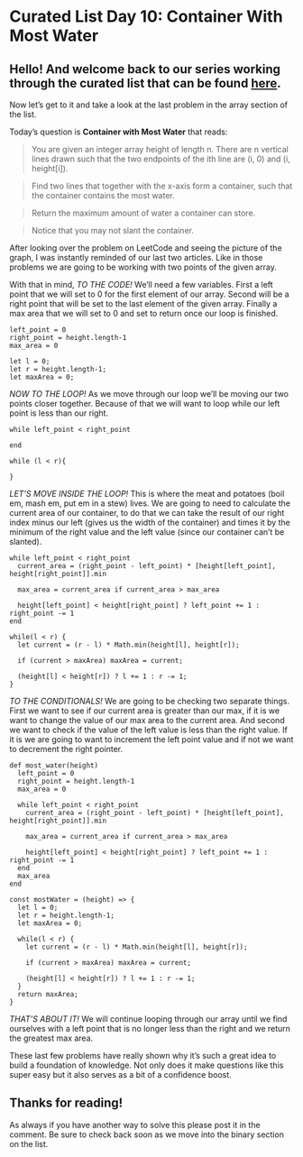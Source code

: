 # Curated List Day 10: Container With Most Water

## Hello! And welcome back to our series working through the curated list that can be found [here](https://www.teamblind.com/post/New-Year-Gift---Curated-List-of-Top-75-LeetCode-Questions-to-Save-Your-Time-OaM1orEU). 

Now let’s get to it and take a look at the last problem in the array section of the list.

Today’s question is **Container with Most Water** that reads:

> You are given an integer array height of length n. There are n vertical 
> lines drawn such that the two endpoints of the ith line are (i, 0) and (i, height[i]).

> Find two lines that together with the x-axis form a container, such that 
> the container contains the most water.

> Return the maximum amount of water a container can store.

> Notice that you may not slant the container.

After looking over the problem on LeetCode and seeing the picture of the 
graph, I was instantly reminded of our last two articles. Like in those 
problems we are going to be working with two points of the given array.

With that in mind, *TO THE CODE!* We’ll need a few variables. 
First a left point that we will set to 0 for the first element of our array. 
Second will be a right point that will be set to the last element of the given 
array. Finally a max area that we will set to 0 and set to return once our loop 
is finished.

```
left_point = 0
right_point = height.length-1
max_area = 0
```

```
let l = 0;
let r = height.length-1;
let maxArea = 0;
```

*NOW TO THE LOOP!* As we move through our loop we’ll be moving our two points 
closer together. Because of that we will want to loop while our left point is 
less than our right.

```
while left_point < right_point

end
```

```
while (l < r){

}
```

*LET’S MOVE INSIDE THE LOOP!* This is where the meat and potatoes 
(boil em, mash em, put em in a stew) lives. We are going to need to 
calculate the current area of our container, to do that we can take the 
result of our right index minus our left (gives us the width of the container) 
and times it by the minimum of the right value and the left value 
(since our container can’t be slanted).

```
while left_point < right_point
  current_area = (right_point - left_point) * [height[left_point], height[right_point]].min

  max_area = current_area if current_area > max_area

  height[left_point] < height[right_point] ? left_point += 1 : right_point -= 1
end
```

```
while(l < r) {
  let current = (r - l) * Math.min(height[l], height[r]);

  if (current > maxArea) maxArea = current;

  (height[l] < height[r]) ? l += 1 : r -= 1;
}
```

*TO THE CONDITIONALS!* We are going to be checking two separate things. 
First we want to see if our current area is greater than our max, if it 
is we want to change the value of our max area to the current area. And 
second we want to check if the value of the left value is less than the 
right value. If it is we are going to want to increment the left point value 
and if not we want to decrement the right pointer.

```
def most_water(height) 
  left_point = 0 
  right_point = height.length-1
  max_area = 0

  while left_point < right_point
    current_area = (right_point - left_point) * [height[left_point], height[right_point]].min

    max_area = current_area if current_area > max_area

    height[left_point] < height[right_point] ? left_point += 1 : right_point -= 1
  end
  max_area
end
```

```
const mostWater = (height) => {
  let l = 0;
  let r = height.length-1;
  let maxArea = 0;

  while(l < r) {
    let current = (r - l) * Math.min(height[l], height[r]);

    if (current > maxArea) maxArea = current;

    (height[l] < height[r]) ? l += 1 : r -= 1;
  }
  return maxArea;
}
```

*THAT’S ABOUT IT!* We will continue looping through our array until we 
find ourselves with a left point that is no longer less than the right 
and we return the greatest max area. 

These last few problems have really shown why it’s such a great idea to build 
a foundation of knowledge. Not only does it make questions like this super 
easy but it also serves as a bit of a confidence boost. 

## Thanks for reading!

As always if you have another way to solve this please post it in the comment.
Be sure to check back soon as we move into the binary section on the list.

